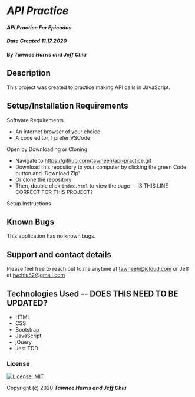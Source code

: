 # _API Practice_

#### _API Practice For Epicodus_ 
#### _Date Created 11.17.2020_

#### By _**Tawnee Harris and Jeff Chiu**_

## Description

This project was created to practice making API calls in JavaScript.

## Setup/Installation Requirements

Software Requirements
* An internet browser of your choice
* A code editor; I prefer VSCode

Open by Downloading or Cloning
* Navigate to <https://github.com/tawneeh/api-practice.git>
* Download this repository to your computer by clicking the green Code button and 'Download Zip'
* Or clone the repository
* Then, double click `index.html` to view the page -- IS THIS LINE CORRECT FOR THIS PROJECT?

Setup Instructions


## Known Bugs

This application has no known bugs. 

## Support and contact details

Please feel free to reach out to me anytime at <tawneeh@icloud.com> or Jeff at <jwchiu82@gmail.com>

## Technologies Used -- DOES THIS NEED TO BE UPDATED?

* HTML
* CSS
* Bootstrap
* JavaScript
* jQuery
* Jest TDD

### License

[![License: MIT](https://img.shields.io/badge/License-MIT-yellow.svg)](https://opensource.org/licenses/MIT)

Copyright (c) 2020 **_Tawnee Harris and Jeff Chiu_**
